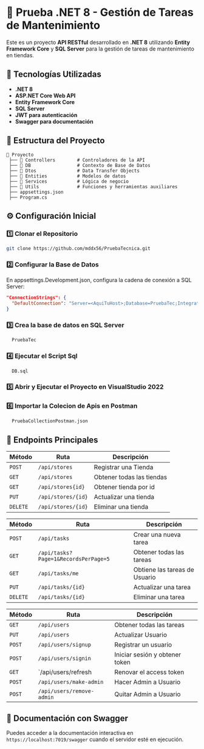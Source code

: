 # 📌 Prueba .NET 8 - Gestión de Tareas de Mantenimiento

Este es un proyecto **API RESTful** desarrollado en **.NET 8** utilizando **Entity Framework Core** y **SQL Server** para la gestión de tareas de mantenimiento en tiendas.

## 🚀 Tecnologías Utilizadas

- **.NET 8**
- **ASP.NET Core Web API**
- **Entity Framework Core**
- **SQL Server**
- **JWT para autenticación**
- **Swagger para documentación**

## 📂 Estructura del Proyecto

```
📁 Proyecto
 ├── 📂 Controllers        # Controladores de la API
 ├── 📂 DB                 # Contexto de Base de Datos
 ├── 📂 Dtos               # Data Transfer Objects
 ├── 📂 Entities           # Modelos de datos
 ├── 📂 Services           # Lógica de negocio
 ├── 📂 Utils              # Funciones y herramientas auxiliares
 ├── appsettings.json      
 ├── Program.cs            
```

## ⚙️ Configuración Inicial

### 1️⃣ Clonar el Repositorio

```bash
git clone https://github.com/mddx56/PruebaTecnica.git
```

### 2️⃣ Configurar la Base de Datos

En appsettings.Development.json, configura la cadena de conexión a SQL Server:

```json
"ConnectionStrings": {
  "DefaultConnection": "Server=<AquiTuHost>;Database=PruebaTec;Integrated Security=True;TrustServerCertificate=True"
}
```

### 3️⃣ Crea la base de datos en SQL Server

```bash
  PruebaTec
```

### 4️⃣ Ejecutar el Script Sql
```bash
  DB.sql
```

### 5️⃣ Abrir y Ejecutar el Proyecto en VisualStudio 2022 

### 6️⃣ Importar la Colecion de Apis en Postman
```bash
  PruebaCollectionPostman.json
```  


## 📖 Endpoints Principales

| Método   | Ruta                     | Descripción                    |
| -------- | ------------------------ | ------------------------------ |
| `POST`   | `/api/stores`            | Registrar una Tienda           |
| `GET`    | `/api/stores`            | Obtener todas las tiendas      |
| `GET`    | `/api/stores{id}`        | Obtener tienda por id          |
| `PUT`    | `/api/stores/{id}`       | Actualizar una tienda          |
| `DELETE` | `/api/stores/{id}`       | Eliminar una tienda            |

| Método   | Ruta                                 | Descripción                    |
| -------- | ------------------------------------ | ------------------------------ |
| `POST`   | `/api/tasks`                         | Crear una nueva tarea          |
| `GET`    | `/api/tasks?Page=1&RecordsPerPage=5` | Obtener todas las tareas       |
| `GET`    | `/api/tasks/me`                      | Obtiene las tareas de Usuario  |
| `PUT`    | `/api/tasks/{id}`                    | Actualizar una tarea           |
| `DELETE` | `/api/tasks/{id}`                    | Eliminar una tarea             |

| Método   | Ruta                     | Descripción                    |
| -------- | ------------------------ | ------------------------------ |
| `GET`    | `/api/users`             | Obtener todas las tareas       |
| `PUT`    | `/api/users`             | Actualizar Usuario             |
| `POST`   | `/api/users/signup`      | Registrar un usuario           |
| `POST`   | `/api/users/signin`      | Iniciar sesión y obtener token |
| `GET`    | `/api/users/refresh      | Renovar el access token        |
| `POST`   | `/api/users/make-admin`  | Hacer Admin a Usuario          |
| `POST`   | `/api/users/remove-admin`| Quitar Admin a Usuario         |


## 📌 Documentación con Swagger

Puedes acceder a la documentación interactiva en `https://localhost:7019/swagger` cuando el servidor esté en ejecución.
